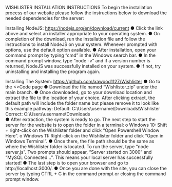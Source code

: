 WISHLISTER INSTALLATION INSTRUCTIONS
To begin the installation process of our website please follow the instructions below to download the needed dependencies for the server:

Installing NodeJS:
https://nodejs.org/en/download/current
●	Click the link above and select an installer appropriate to your operating system.
●	On completion of the download, run the installation file and follow the instructions to install NodeJS on your system. Whenever prompted with options, use the default option available.
●	After installation, open your command prompt by typing “cmd” in the Windows search bar.
●	In the command prompt window, type “node -v” and if a version number is returned, NodeJS was successfully installed on your system. 
●	If not, try uninstalling and installing the program again.

Installing The System:
https://github.com/xawood1127/Wishlister
●	Go to the <>Code page
●	Download the file named “Wishlister.zip” under the main branch.
●	Once downloaded, go to your download location and extract the file to the location of your choice. After clicking extract, the default path will include the folder name but please remove it to look like this example pathway:
    Default: C:\Users\username\Downloads\Wishlister 
    Correct: C:\Users\username\Downloads\
●	After extraction, the system is ready to go. The next step to start the server for the website is to open the folder in a terminal:
    o	Windows 10: Shift + right-click on the Wishlister folder and click “Open Powershell Window Here”.
    o	Windows 11: Right-click on the Wishlister folder and click “Open in Windows Terminal”.
●	Once there, the file path should be the same as where the Wishlister folder is located. To run the server, type “node server.js”. Two prompts should appear, “Server started on 3000” and “MySQL Connected...”. This means your local server has successfully started!
●	The last step is to open your browser and go to http://localhost:3000/.
●	Once you are done with the site, you can close the server by typing CTRL + C in the command prompt or closing the command prompt window.
